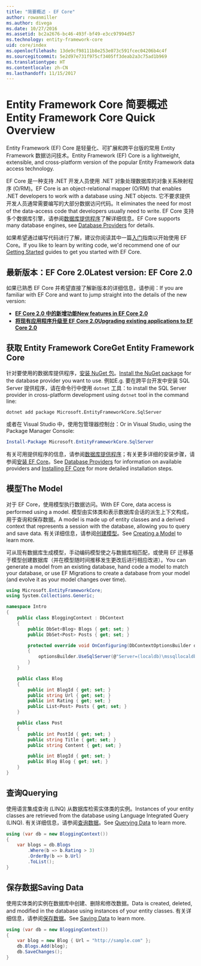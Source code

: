 ```yaml
---
title: "简要概述 - EF Core"
author: rowanmiller
ms.author: divega
ms.date: 10/27/2016
ms.assetid: bc2a2676-bc46-493f-bf49-e3cc97994d57
ms.technology: entity-framework-core
uid: core/index
ms.openlocfilehash: 13de9cf98111b8e253e073c591fcec04206b4c4f
ms.sourcegitcommit: 5e2d97e731f975cf3405ff3deab2a3c75ad1b969
ms.translationtype: HT
ms.contentlocale: zh-CN
ms.lasthandoff: 11/15/2017
---
```

# <a name="entity-framework-core-quick-overview"></a><span data-ttu-id="df228-102">Entity Framework Core 简要概述</span><span class="sxs-lookup"><span data-stu-id="df228-102">Entity Framework Core Quick Overview</span></span>

<span data-ttu-id="df228-103">Entity Framework (EF) Core 是轻量化、可扩展和跨平台版的常用 Entity Framework 数据访问技术。</span><span class="sxs-lookup"><span data-stu-id="df228-103">Entity Framework (EF) Core is a lightweight, extensible, and cross-platform version of the popular Entity Framework data access technology.</span></span>

<span data-ttu-id="df228-104">EF Core 是一种支持 .NET 开发人员使用 .NET 对象处理数据库的对象关系映射程序 (O/RM)。</span><span class="sxs-lookup"><span data-stu-id="df228-104">EF Core is an object-relational mapper (O/RM) that enables .NET developers to work with a database using .NET objects.</span></span> <span data-ttu-id="df228-105">它不要求提供开发人员通常需要编写的大部分数据访问代码。</span><span class="sxs-lookup"><span data-stu-id="df228-105">It eliminates the need for most of the data-access code that developers usually need to write.</span></span> <span data-ttu-id="df228-106">EF Core 支持多个数据库引擎，请参阅[数据库提供程序](providers/index.md)了解详细信息。</span><span class="sxs-lookup"><span data-stu-id="df228-106">EF Core supports many database engines, see [Database Providers](providers/index.md) for details.</span></span>

<span data-ttu-id="df228-107">如果希望通过编写代码进行了解，建议你阅读其中一篇[入门](get-started/index.md)指南以开始使用 EF Core。</span><span class="sxs-lookup"><span data-stu-id="df228-107">If you like to learn by writing code, we'd recommend one of our [Getting Started](get-started/index.md) guides to get you started with EF Core.</span></span>

## <a name="latest-version-ef-core-20"></a><span data-ttu-id="df228-108">最新版本：EF Core 2.0</span><span class="sxs-lookup"><span data-stu-id="df228-108">Latest version: EF Core 2.0</span></span>

<span data-ttu-id="df228-109">如果已熟悉 EF Core 并希望直接了解新版本的详细信息，请参阅：</span><span class="sxs-lookup"><span data-stu-id="df228-109">If you are familiar with EF Core and want to jump straight into the details of the new version:</span></span>

- <span data-ttu-id="df228-110">**[EF Core 2.0 中的新增功能](what-is-new/index.md)**</span><span class="sxs-lookup"><span data-stu-id="df228-110">**[New features in EF Core 2.0](what-is-new/index.md)**</span></span>
- <span data-ttu-id="df228-111">**[将现有应用程序升级至 EF Core 2.0](miscellaneous/1x-2x-upgrade.md)**</span><span class="sxs-lookup"><span data-stu-id="df228-111">**[Upgrading existing applications to EF Core 2.0](miscellaneous/1x-2x-upgrade.md)**</span></span>

## <a name="get-entity-framework-core"></a><span data-ttu-id="df228-112">获取 Entity Framework Core</span><span class="sxs-lookup"><span data-stu-id="df228-112">Get Entity Framework Core</span></span>

<span data-ttu-id="df228-113">针对要使用的数据库提供程序，[安装 NuGet 包](https://docs.nuget.org/ndocs/quickstart/use-a-package)。</span><span class="sxs-lookup"><span data-stu-id="df228-113">[Install the NuGet package](https://docs.nuget.org/ndocs/quickstart/use-a-package) for the database provider you want to use.</span></span> <span data-ttu-id="df228-114">例如</span><span class="sxs-lookup"><span data-stu-id="df228-114">E.g.</span></span> <span data-ttu-id="df228-115">要在跨平台开发中安装 SQL Server 提供程序，请在命令行中使用 `dotnet` 工具：</span><span class="sxs-lookup"><span data-stu-id="df228-115">to install the SQL Server provider in cross-platform development using `dotnet` tool in the command line:</span></span>

``` Console
dotnet add package Microsoft.EntityFrameworkCore.SqlServer
```

<span data-ttu-id="df228-116">或者在 Visual Studio 中，使用包管理器控制台：</span><span class="sxs-lookup"><span data-stu-id="df228-116">Or in Visual Studio, using the Package Manager Console:</span></span>

``` PowerShell
Install-Package Microsoft.EntityFrameworkCore.SqlServer
```
<span data-ttu-id="df228-117">有关可用提供程序的信息，请参阅[数据库提供程序](providers/index.md)；有关更多详细的安装步骤，请参阅[安装 EF Core](get-started/install/index.md)。</span><span class="sxs-lookup"><span data-stu-id="df228-117">See [Database Providers](providers/index.md) for information on available providers and [Installing EF Core](get-started/install/index.md) for more detailed installation steps.</span></span>

## <a name="the-model"></a><span data-ttu-id="df228-118">模型</span><span class="sxs-lookup"><span data-stu-id="df228-118">The Model</span></span>

<span data-ttu-id="df228-119">对于 EF Core，使用模型执行数据访问。</span><span class="sxs-lookup"><span data-stu-id="df228-119">With EF Core, data access is performed using a model.</span></span> <span data-ttu-id="df228-120">模型由实体类和表示数据库会话的派生上下文构成，用于查询和保存数据。</span><span class="sxs-lookup"><span data-stu-id="df228-120">A model is made up of entity classes and a derived context that represents a session with the database, allowing you to query and save data.</span></span> <span data-ttu-id="df228-121">有关详细信息，请参阅[创建模型](modeling/index.md)。</span><span class="sxs-lookup"><span data-stu-id="df228-121">See [Creating a Model](modeling/index.md) to learn more.</span></span>

<span data-ttu-id="df228-122">可从现有数据库生成模型，手动编码模型使之与数据库相匹配，或使用 EF 迁移基于模型创建数据库（并在模型随时间推移发生更改后进行相应改进）。</span><span class="sxs-lookup"><span data-stu-id="df228-122">You can generate a model from an existing database, hand code a model to match your database, or use EF Migrations to create a database from your model (and evolve it as your model changes over time).</span></span>

``` csharp
using Microsoft.EntityFrameworkCore;
using System.Collections.Generic;

namespace Intro
{
    public class BloggingContext : DbContext
    {
        public DbSet<Blog> Blogs { get; set; }
        public DbSet<Post> Posts { get; set; }

        protected override void OnConfiguring(DbContextOptionsBuilder optionsBuilder)
        {
            optionsBuilder.UseSqlServer(@"Server=(localdb)\mssqllocaldb;Database=MyDatabase;Trusted_Connection=True;");
        }
    }

    public class Blog
    {
        public int BlogId { get; set; }
        public string Url { get; set; }
        public int Rating { get; set; }
        public List<Post> Posts { get; set; }
    }

    public class Post
    {
        public int PostId { get; set; }
        public string Title { get; set; }
        public string Content { get; set; }

        public int BlogId { get; set; }
        public Blog Blog { get; set; }
    }
}
```

## <a name="querying"></a><span data-ttu-id="df228-123">查询</span><span class="sxs-lookup"><span data-stu-id="df228-123">Querying</span></span>

<span data-ttu-id="df228-124">使用语言集成查询 (LINQ) 从数据库检索实体类的实例。</span><span class="sxs-lookup"><span data-stu-id="df228-124">Instances of your entity classes are retrieved from the database using Language Integrated Query (LINQ).</span></span> <span data-ttu-id="df228-125">有关详细信息，请参阅[查询数据](querying/index.md)。</span><span class="sxs-lookup"><span data-stu-id="df228-125">See [Querying Data](querying/index.md) to learn more.</span></span>

``` csharp
using (var db = new BloggingContext())
{
    var blogs = db.Blogs
        .Where(b => b.Rating > 3)
        .OrderBy(b => b.Url)
        .ToList();
}
```

## <a name="saving-data"></a><span data-ttu-id="df228-126">保存数据</span><span class="sxs-lookup"><span data-stu-id="df228-126">Saving Data</span></span>

<span data-ttu-id="df228-127">使用实体类的实例在数据库中创建、删除和修改数据。</span><span class="sxs-lookup"><span data-stu-id="df228-127">Data is created, deleted, and modified in the database using instances of your entity classes.</span></span> <span data-ttu-id="df228-128">有关详细信息，请参阅[保存数据](saving/index.md)。</span><span class="sxs-lookup"><span data-stu-id="df228-128">See [Saving Data](saving/index.md) to learn more.</span></span>

``` csharp
using (var db = new BloggingContext())
{
    var blog = new Blog { Url = "http://sample.com" };
    db.Blogs.Add(blog);
    db.SaveChanges();
}
```
